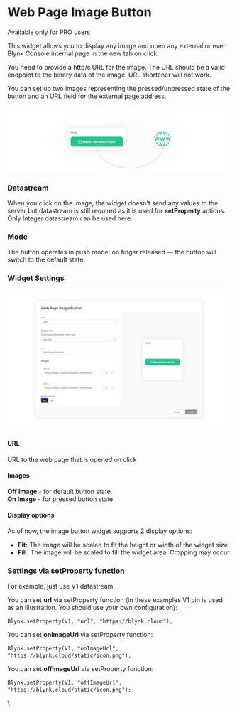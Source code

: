 # Web Page Image Button

Available only for PRO users

This widget allows you to display any image and open any external or even Blynk Console internal page in the new tab on click.&#x20;

You need to provide a http/s URL for the image. The URL should be a valid endpoint to the binary data of the image. URL shortener will not work.

You can set up two images representing the pressed/unpressed state of the button and an URL field for the external page address.

![](../../.gitbook/assets/web-page-image-button-widget-newsletter.png)

### Datastream

When you click on the image, the widget doesn't send any values to the server but datastream is still required as it is used for **setProperty** actions. Only Integer datastream can be used here.&#x20;

### Mode

The button operates in push mode: on finger released — the button will switch to the default state.

### Widget Settings

![](../../.gitbook/assets/web-page-image-button-widget-settings-documentation.png)

#### **URL**

URL to the web page that is opened on click

#### **Images**

**Off Image** - for default button state\
**On Image** - for pressed button state

#### Display options

As of now, the image button widget supports 2 display options:

* **Fit:** The image will be scaled to fit the height or width of the widget size
* **Fill:** The image will be scaled to fill the widget area. Cropping may occur

### Settings via setProperty function

For example, just use V1 datastream.

You can set **url** via setProperty function (in these examples V1 pin is used as an illustration. You should use your own configuration):

```
Blynk.setProperty(V1, "url", "https://blynk.cloud");
```

You can set **onImageUrl** via setProperty function:

```
Blynk.setProperty(V1, "onImageUrl", "https://blynk.cloud/static/icon.png");
```

You can set **offImageUrl** via setProperty function:

```
Blynk.setProperty(V1, "offImageUrl", "https://blynk.cloud/static/icon.png");
```

\
